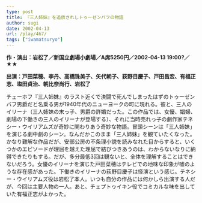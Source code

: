 ```yaml
---
type: post
title: 『三人姉妹』を追放されしトゥーゼンバフの物語
author: sugi
date: 2002-04-13
url: /play/467/
tags: ["iwamatsuryo"]
---
```

**作・演出：岩松了／新国立劇場小劇場／A席5250円／2002-04-13 19:00?／★★**

**出演：戸田菜穂、李丹、高橋珠美子、矢代朝子、荻野目慶子、戸田昌宏、有福正志、塩田貞治、朝比奈尚行、岩松了**

チェーホフ『三人姉妹』のラスト近くで決闘で死んでしまったはずのトゥーゼンバフ男爵だと名乗る男が1940年代のニューヨークの町に現れる。彼と、三人のイリーナ（三人姉妹の末っ子、男爵の許婚だった。この作品では、女優、娼婦、劇場の下働きの三人のイリーナが登場する）、それに当時売れっ子の劇作家テネシー・ウイリアムズが奇妙に関わりあう奇妙な物語。冒頭シーンは「三人姉妹」を演じる劇中劇のシーン。なんだかこのまま「三人姉妹」を観ていたくなった。かなり難解な作品だが、安部公房の不条理小説を読みなれた目からすると、いくつかのエピソードが理屈を越えた理屈で結びつきあうのは、わからないなりに納得できたりもする。だが、多分最低3回は観ないと、全体を理解することはできないだろう。女優のイリーナを演じた戸田菜穂はテレビでの地味な印象が嘘のような存在感があった。下働きのイリーナの荻野目慶子は怪演という感じ。テネシー・ウイリアムズ役は岩松了本人。いつも自分の作品には何かしら出演する人だが、今回は主要人物の一人。あと、チェプトゥイキン役でコミカルな味を出していた有福正志がよかった。

